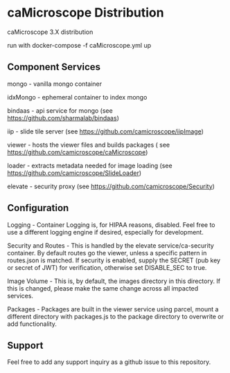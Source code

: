 # caMicroscope Distribution
caMicroscope 3.X distribution

run with docker-compose -f caMicroscope.yml up

## Component Services
mongo - vanilla mongo container

idxMongo - ephemeral container to index mongo

bindaas - api service for mongo (see https://github.com/sharmalab/bindaas)

iip - slide tile server (see https://github.com/camicroscope/iipImage)

viewer - hosts the viewer files and builds packages ( see https://github.com/camicroscope/caMicroscope)

loader - extracts metadata needed for image loading (see https://github.com/camicroscope/SlideLoader)

elevate - security proxy (see https://github.com/camicroscope/Security)

## Configuration
Logging - Container Logging is, for HIPAA reasons, disabled. Feel free to use a different logging engine if desired, especially for development.

Security and Routes - This is handled by the elevate service/ca-security container. By default routes go the viewer, unless a specific pattern in routes.json is matched. If security is enabled, supply the SECRET (pub key or secret of JWT) for verification, otherwise set DISABLE_SEC to true.

Image Volume - This is, by default, the images directory in this directory. If this is changed, please make the same change across all impacted services.

Packages - Packages are built in the viewer service using parcel, mount a different directory with packages.js to the package directory to overwrite or add functionality.

## Support
Feel free to add any support inquiry as a github issue to this repository.
